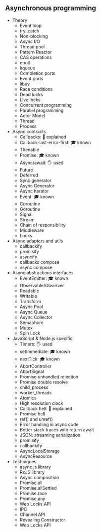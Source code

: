 ## Asynchronous programming

- Theory
  - Event loop
  - try..catch
  - Non-blocking
  - Async I/O
  - Thread pool
  - Pattern Reactor
  - CAS operations
  - epoll
  - kqueue
  - Completion ports
  - Event ports
  - libuv
  - Race conditions
  - Dead locks
  - Live locks
  - Concurrent programming
  - Parallel programming
  - Actor Model
  - Thread
  - Process
- Async contracts
  - Callbacks: 🙋 explained
  - Callback-last-error-first: 🎓 known
  - Thenable
  - Promise: 🎓 known
  - Async/await: 🖐️ used
  - Future
  - Deferred
  - Sync generator
  - Async Generator
  - Async Iterator
  - Event: 🎓 known
  - Coroutine
  - Goroutine
  - Signal
  - Stream
  - Chain of responsibility
  - Middleware
  - Locks
- Async adapters and utils
  - callbackify
  - promisify
  - asyncify
  - callbacks compose
  - async compose
- Async abstractions interfaces
  - EventEmitter: 🎓 known
  - Observable/Observer
  - Readable
  - Writable
  - Transform
  - Async Pool
  - Async Queue
  - Async Collector
  - Semaphore
  - Mutex
  - Spin Lock
- JavaScript & Node.js specific
  - Timers: 🖐️ used
  - setImmediate: 🎓 known
  - nextTick: 🎓 known
  - AbortController
  - AbortSignal
  - Promise unhandled rejection
  - Promise double resolve
  - child_process
  - worker_threads
  - Atomics
  - High resolution clock
  - Callback hell: 🙋 explained
  - Promise hell
  - ref() and unref()
  - Error handling in async code
  - Better stack traces with return await
  - JSON: streaming serialization
  - promisify
  - callbackify
  - AsyncLocalStorage
  - AsyncResource
- Techniques
  - async.js library
  - RxJS library
  - Async composition
  - Promise.all
  - Promise.allSettled
  - Promise.race
  - Promise.any
  - Web Locks API
  - IPC
  - Channel API
  - Revealing Constructor
  - Web Locks API
